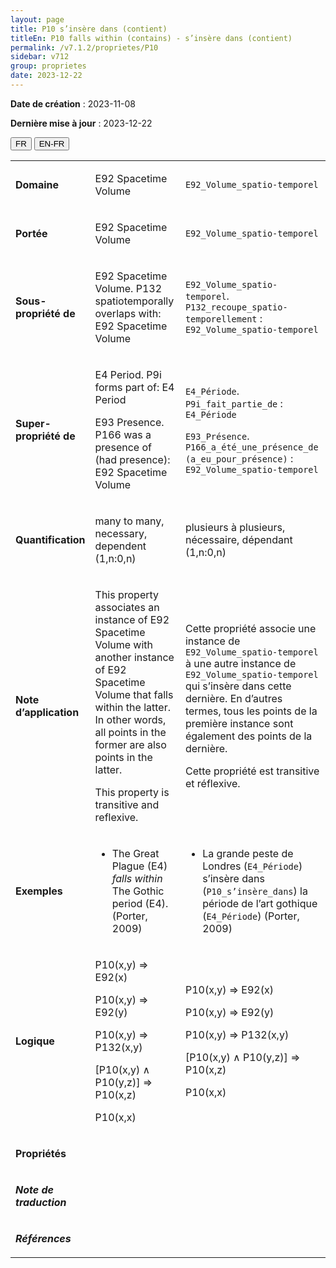 ```yaml
---
layout: page
title: P10 s’insère dans (contient)
titleEn: P10 falls within (contains) - s’insère dans (contient)
permalink: /v7.1.2/proprietes/P10
sidebar: v712
group: proprietes
date: 2023-12-22
---
```


**Date de création** : 2023-11-08

**Dernière mise à jour** : 2023-12-22

<div class="lang-buttons">
 <button id="fr" class="activate">FR</button>
 <button id="en-fr">EN-FR</button>
</div>

<table>
<tbody>
<tr>
<td><p><strong>Domaine</strong></p></td>
<td class="en">
<p>E92 Spacetime Volume</p>
</td>
<td>
<p><code class="language-plaintext highlighter-rouge">E92_Volume_spatio-temporel</code></p>
</td>
</tr>
<tr>
<td><p><strong>Portée</strong></p></td>
<td class="en">
<p>E92 Spacetime Volume</p>
</td>
<td>
<p><code class="language-plaintext highlighter-rouge">E92_Volume_spatio-temporel</code></p>
</td>
</tr>
<tr>
<td><p><strong>Sous-propriété de</strong></p></td>
<td class="en">
<p>E92 Spacetime Volume. P132 spatiotemporally overlaps with: E92 Spacetime Volume</p>
</td>
<td>
<p><code class="language-plaintext highlighter-rouge">E92_Volume_spatio-temporel</code>. <code class="language-plaintext highlighter-rouge">P132_recoupe_spatio-temporellement</code> : <code class="language-plaintext highlighter-rouge">E92_Volume_spatio-temporel</code></p>
</td>
</tr>
<tr>
<td><p><strong>Super-propriété de</strong></p></td>
<td class="en">
<p>E4 Period. P9i forms part of: E4 Period</p>
<p>E93 Presence. P166 was a presence of (had presence): E92 Spacetime Volume</p>
</td>
<td>
<p><code class="language-plaintext highlighter-rouge">E4_Période</code>. <code class="language-plaintext highlighter-rouge">P9i_fait_partie_de</code> : <code class="language-plaintext highlighter-rouge">E4_Période</code></p>
<p><code class="language-plaintext highlighter-rouge">E93_Présence</code>. <code class="language-plaintext highlighter-rouge">P166_a_été_une_présence_de (a_eu_pour_présence)</code> : <code class="language-plaintext highlighter-rouge">E92_Volume_spatio-temporel</code></p>
</td>
</tr>
<tr>
<td><p><strong>Quantification</strong></p></td>
<td class="en">
<p>many to many, necessary, dependent (1,n:0,n)</p>
</td>
<td>
<p>plusieurs à plusieurs, nécessaire, dépendant (1,n:0,n)</p>
</td>
</tr>
<tr>
<td><p><strong>Note d’application</strong></p></td>
<td class="en">
<p>This property associates an instance of E92 Spacetime Volume with another instance of E92 Spacetime Volume that falls within the latter. In other words, all points in the former are also points in the latter.</p>
<p>This property is transitive and reflexive.</p>
</td>
<td>
<p>Cette propriété associe une instance de <code class="language-plaintext highlighter-rouge">E92_Volume_spatio-temporel</code> à une autre instance de <code class="language-plaintext highlighter-rouge">E92_Volume_spatio-temporel</code> qui s’insère dans cette dernière. En d’autres termes, tous les points de la première instance sont également des points de la dernière. </p>
<p>Cette propriété est transitive et réflexive.</p>
</td>
</tr>
<tr>
<td><p><strong>Exemples</strong></p></td>
<td class="en">
<ul>
<li><p>The Great Plague (E4) <em>falls within</em> The Gothic period (E4). (Porter, 2009)</p>
</li>
</ul>
</td>
<td>
<ul>
<li><p>La grande peste de Londres (<code class="language-plaintext highlighter-rouge">E4_Période</code>) s’insère dans (<code class="language-plaintext highlighter-rouge">P10_s’insère_dans</code>) la période de l’art gothique (<code class="language-plaintext highlighter-rouge">E4_Période</code>) (Porter, 2009)</p>
</li>
</ul>
</td>
</tr>
<tr>
<td><p><strong>Logique</strong></p></td>
<td class="en">
<p>P10(x,y) ⇒ E92(x)</p>
<p>P10(x,y) ⇒ E92(y)</p>
<p>P10(x,y) ⇒ P132(x,y)</p>
<p>[P10(x,y) ∧ P10(y,z)] ⇒ P10(x,z)</p>
<p>P10(x,x)</p>
</td>
<td>
<p>P10(x,y) ⇒ E92(x)</p>
<p>P10(x,y) ⇒ E92(y)</p>
<p>P10(x,y) ⇒ P132(x,y)</p>
<p>[P10(x,y) ∧ P10(y,z)] ⇒ P10(x,z)</p>
<p>P10(x,x)</p>
</td>
</tr>
<tr>
<td><p><strong>Propriétés</strong></p></td>
<td class="en">
</td>
<td>
</td>
</tr>
<tr>
<td><p><strong><em>Note de traduction</em></strong></p></td>
<td colspan="2">
</td>
</tr>
<tr>
<td><p><strong><em>Références</em></strong></p></td>
<td colspan="2">
<p><em></em></p>
</td>
</tr>
</tbody>
</table>
